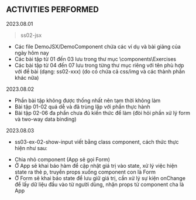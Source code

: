 ## ACTIVITIES PERFORMED

2023.08.01

> ss02-jsx

- Các file DemoJSX/DemoComponent chứa các ví dụ và bài giảng của ngày hôm nay
- Các bài tập từ 01 đến 03 lưu trong thư mục \components\Exercises
- Các bài tập từ 04 đến 07 lưu trong từng thư mục riêng với tên phù hợp với đề bài (dạng: ss02-xxx) (do có chứa cả css/img và các thành phần khác nữa)

2023.08.02

- Phần bài tập không được thống nhất nên tạm thời không làm
- Bài tập 01-02 quá dễ và đã trùng lặp với phần thực hành
- Bài tập 02-06 đa phần chưa đủ kiến thức để làm (đòi hỏi phần xử lý form và two-way data binding)

2023.08.03
- ss03-ex-02-show-input viết bằng class component, cách thức thực hiện như sau:
+ Chia nhỏ component (App sẽ gọi Form)
+ Ở App sẽ khai báo hàm để cập nhật giá trị vào state, xử lý việc hiện state ra thẻ p, truyền props xuống component con là Form
+ Ở Form sẽ khai báo state để lưu giữ giá trị, cần xử lý sự kiện onChange để lấy dữ liệu đầu vào từ người dùng, nhận props từ component cha là App